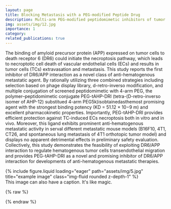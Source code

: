```yaml
---
layout: page
title: Blocking Metastasis with a PEG-modified Peptide Drug
description: Multi-arm PEG-modified peptidomimetic inhibitors of tumor cell-blood vessel interaction to block extravasation
img: assets/img/12.jpg
importance: 1
category: 
related_publications: true
---
```


The binding of amyloid precursor protein (APP) expressed on tumor cells to death receptor 6 (DR6) could initiate the necroptosis pathway, which leads to necroptotic cell death of vascular endothelial cells (ECs) and results in tumor cells (TCs) extravasation and metastasis. This study reports the first inhibitor of DR6/APP interaction as a novel class of anti-hematogenous metastatic agent. By rationally utilizing three combined strategies including selection based on phage display library, d-retro-inverso modification, and multiple conjugation of screened peptidomimetic with 4-arm PEG, the polymer–peptidomimetic conjugate PEG-tAHP-DRI (tetra-(D-retro-inverso isomer of AHP-12) substitued 4-arm PEG5k)isobtainedasthemost promising agent with the strongest binding potency (KD = 51.12 × 10−9 m) and excellent pharmacokinetic properties. Importantly, PEG-tAHP-DRI provides efficient protection against TC-induced ECs necroptosis both in vitro and in vivo. Moreover, this ligand exhibits prominent anti-hematogenous metastatic activity in serval different metastatic mouse models (B16F10, 4T1, CT26, and spontaneous lung metastasis of 4T1 orthotopic tumor model) and displays no apparent detrimental effects in preliminary safety evaluation. Collectively, this study demonstrates the feasibility of exploiting DR6/APP interaction to regulate hematogenous tumor cells transendothelial migration and provides PEG-tAHP-DRI as a novel and promising inhibitor of DR6/APP interaction for developments of anti-hematogenous metastatic therapies.


<div class="row">
    <div class="col-sm mt-3 mt-md-0">
        {% include figure.liquid loading="eager" path="assets/img/5.jpg" title="example image" class="img-fluid rounded z-depth-1" %}
    </div>
</div>
<div class="caption">
    This image can also have a caption. It's like magic.
</div>

{% raw %}



{% endraw %}
